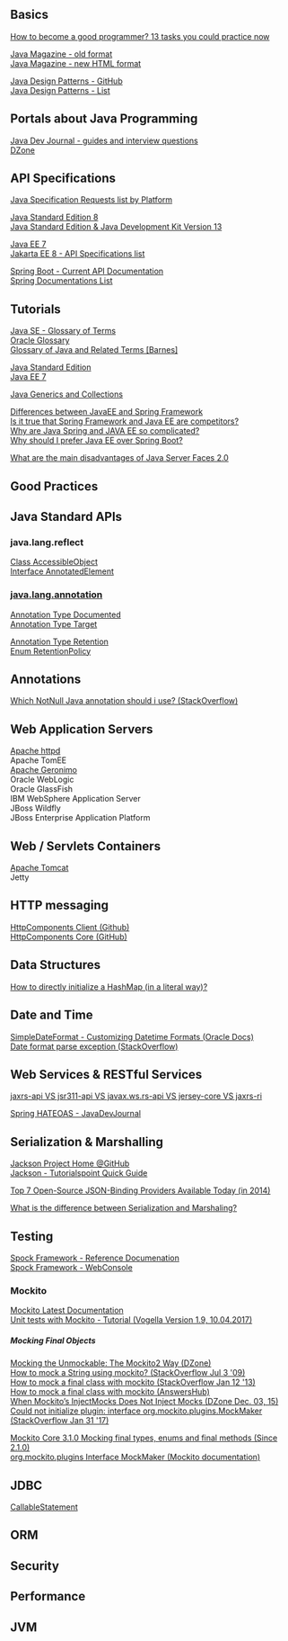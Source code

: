 ## Basics

[How to become a good programmer? 13 tasks you could practice now](https://www.codejava.net/coding/how-to-become-a-good-programmer-13-tasks-you-should-practice-now)  

[Java Magazine - old format](http://www.javamagazine.mozaicreader.com/#&pageSet=0&page=0&contentItem=0)  
[Java Magazine - new HTML format](https://blogs.oracle.com/javamagazine/issue-archives)  

[Java Design Patterns - GitHub](https://github.com/iluwatar/java-design-patterns)  
[Java Design Patterns - List](https://java-design-patterns.com/patterns)  

## Portals about Java Programming  

[Java Dev Journal - guides and interview questions](https://www.javadevjournal.com/)  
[DZone](https://dzone.com/)  

## API Specifications  

[Java Specification Requests list by Platform](https://jcp.org/en/jsr/platform)  

[Java Standard Edition 8](https://docs.oracle.com/javase/8/docs/api/)  
[Java Standard Edition & Java Development Kit Version 13](https://docs.oracle.com/en/java/javase/13/docs/api/index.html)  

[Java EE 7](https://docs.oracle.com/javaee/7/api/toc.htm)  
[Jakarta EE 8 - API Specifications list](https://jakarta.ee/specifications/)  

[Spring Boot - Current API Documentation](https://docs.spring.io/spring-boot/docs/current/api/)  
[Spring Documentations List](https://spring.io/docs/reference)  

## Tutorials  

[Java SE - Glossary of Terms](https://docs.oracle.com/javase/tutorial/information/glossary.html)  
[Oracle Glossary](https://www.oracle.com/technetwork/java/glossary-135216.html)  
[Glossary of Java and Related Terms [Barnes]](https://www.cs.kent.ac.uk/people/staff/djb/oop/glossary.html)  

[Java Standard Edition](https://docs.oracle.com/javase/tutorial/)  
[Java EE 7](http://www.oracle.com/pls/topic/lookup?ctx=javaee&id=JEETT)  

[Java Generics and Collections](https://www.codejava.net/java-core/collections)  

[Differences between JavaEE and Spring Framework](https://www.quora.com/What-are-the-differences-between-Java-EE-and-Spring?share=1)  
[Is it true that Spring Framework and Java EE are competitors?](https://www.quora.com/Is-it-true-that-Spring-Framework-and-Java-EE-are-competitors)  
[Why are Java Spring and JAVA EE so complicated?](https://www.quora.com/Why-are-Java-Spring-and-JAVA-EE-so-complicated)  
[Why should I prefer Java EE over Spring Boot?](https://www.quora.com/Why-should-I-prefer-Java-EE-over-Spring-Boot)  

[What are the main disadvantages of Java Server Faces 2.0](https://stackoverflow.com/questions/3623911/what-are-the-main-disadvantages-of-java-server-faces-2-0)  

## Good Practices  


## Java Standard APIs  

### java.lang.reflect

[Class AccessibleObject](https://docs.oracle.com/javase/7/docs/api/java/lang/reflect/AccessibleObject.html)  
[Interface AnnotatedElement](https://docs.oracle.com/javase/7/docs/api/java/lang/reflect/AnnotatedElement.html)  

### [java.lang.annotation](https://docs.oracle.com/javase/7/docs/api/java/lang/annotation/package-summary.html)  

[Annotation Type Documented](https://docs.oracle.com/javase/7/docs/api/java/lang/annotation/Documented.html)  
[Annotation Type Target](https://docs.oracle.com/javase/7/docs/api/java/lang/annotation/Target.html)  

[Annotation Type Retention](https://docs.oracle.com/javase/7/docs/api/java/lang/annotation/Retention.html)  
[Enum RetentionPolicy](https://docs.oracle.com/javase/7/docs/api/java/lang/annotation/RetentionPolicy.html)  

## Annotations  

[Which NotNull Java annotation should i use? (StackOverflow)](https://stackoverflow.com/questions/4963300/which-notnull-java-annotation-should-i-use)  

## Web Application Servers  

[Apache httpd](https://github.com/apache/httpd)  
Apache TomEE  
[Apache Geronimo](https://github.com/apache/geronimo)  
Oracle WebLogic  
Oracle GlassFish  
IBM WebSphere Application Server  
JBoss Wildfly  
JBoss Enterprise Application Platform  


## Web / Servlets Containers  

[Apache Tomcat](https://github.com/apache/tomcat)  
Jetty


## HTTP messaging  

[HttpComponents Client (Github)](https://github.com/apache/httpcomponents-client)  
[HttpComponents Core (GitHub)](https://github.com/apache/httpcomponents-core)  


## Data Structures  

[How to directly initialize a HashMap (in a literal way)?](https://stackoverflow.com/questions/6802483/how-to-directly-initialize-a-hashmap-in-a-literal-way#6802512)  


## Date and Time  

[SimpleDateFormat - Customizing Datetime Formats (Oracle Docs)](https://docs.oracle.com/javase/tutorial/i18n/format/simpleDateFormat.html)  
[Date format parse exception (StackOverflow)](https://stackoverflow.com/questions/19861642/date-format-parse-exception-eee-mmm-dd-hhmmss-z-yyyy)  


## Web Services & RESTful Services  

[jaxrs-api VS jsr311-api VS javax.ws.rs-api VS jersey-core VS jaxrs-ri](https://stackoverflow.com/questions/32106428/jaxrs-api-vs-jsr311-api-vs-javax-ws-rs-api-vs-jersey-core-vs-jaxrs-ri#32109009)  

[Spring HATEOAS - JavaDevJournal](https://www.javadevjournal.com/spring/spring-hateoas/)  

## Serialization & Marshalling  

[Jackson Project Home @GitHub](https://github.com/FasterXML/jackson)  
[Jackson - Tutorialspoint Quick Guide](https://www.tutorialspoint.com/jackson/jackson_quick_guide.htm)  

[Top 7 Open-Source JSON-Binding Providers Available Today (in 2014)](https://www.developer.com/lang/jscript/top-7-open-source-json-binding-providers-available-today.html)  

[What is the difference between Serialization and Marshaling?](https://stackoverflow.com/questions/770474/what-is-the-difference-between-serialization-and-marshaling)  

## Testing  

[Spock Framework - Reference Documenation](http://spockframework.org/spock/docs/1.0/index.html)  
[Spock Framework - WebConsole](http://webconsole.spockframework.org/edit/9001)  

### Mockito  

[Mockito Latest Documentation](https://javadoc.io/doc/org.mockito/mockito-core/latest/org/mockito/Mockito.html#0.2)  
[Unit tests with Mockito - Tutorial (Vogella Version 1.9, 10.04.2017)](https://www.vogella.com/tutorials/Mockito/article.html)  

##### Mocking Final Objects  

[Mocking the Unmockable: The Mockito2 Way (DZone)](https://dzone.com/articles/mocking-the-unmockable-the-mockito2-way)  
[How to mock a String using mockito? (StackOverflow Jul 3 '09)](https://stackoverflow.com/questions/1079239/how-to-mock-a-string-using-mockito#1079261)  
[How to mock a final class with mockito (StackOverflow Jan 12 '13)](https://stackoverflow.com/questions/14292863/how-to-mock-a-final-class-with-mockito#40018295)  
[How to mock a final class with mockito (AnswersHub)](https://exceptionshub.com/how-to-mock-a-final-class-with-mockito.html)  
[When Mockito’s InjectMocks Does Not Inject Mocks (DZone Dec. 03, 15)](https://dzone.com/articles/when-mockitos-injectmocks-does-not-inject-mocks)  
[Could not initialize plugin: interface org.mockito.plugins.MockMaker (StackOverflow Jan 31 '17)](https://stackoverflow.com/questions/41956692/could-not-initialize-plugin-interface-org-mockito-plugins-mockmaker?rq=1)  

[Mockito Core 3.1.0 Mocking final types, enums and final methods (Since 2.1.0)](https://javadoc.io/static/org.mockito/mockito-core/3.1.0/org/mockito/Mockito.html#39)  
[org.mockito.plugins Interface MockMaker (Mockito documentation)](https://static.javadoc.io/org.mockito/mockito-all/1.10.19/org/mockito/plugins/MockMaker.html)  

## JDBC  

[CallableStatement](http://tutorials.jenkov.com/jdbc/callablestatement.html)  

## ORM  

## Security  

## Performance  

## JVM  
